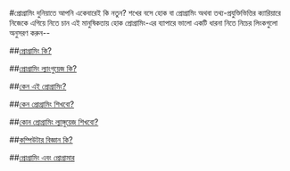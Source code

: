 
#প্রোগ্রামিং দুনিয়াতে আপনি একেবারেই কি নতুন? শখের বসে হোক বা প্রোগ্রামিং অথবা তথ্য-প্রযুক্তিভিত্তির ক্যারিয়ারে নিজেকে এগিয়ে নিতে চান এই মানুষিকতায় হোক প্রোগ্রামিং-এর ব্যাপারে ভালো একটি ধারনা নিতে নিচের লিংকগুলো অনুসরণ করুন--

##[প্রোগ্রামিং কি?](https://c.howtocode.com.bd/computer_programming.html)

##[প্রোগ্রামিং ল্যাংগুয়েজ কি?](http://jakir.me/%e0%a6%aa%e0%a7%8d%e0%a6%b0%e0%a7%8b%e0%a6%97%e0%a7%8d%e0%a6%b0%e0%a6%be%e0%a6%ae%e0%a6%bf%e0%a6%82-%e0%a6%b2%e0%a7%8d%e0%a6%af%e0%a6%be%e0%a6%99%e0%a7%8d%e0%a6%97%e0%a7%81%e0%a7%9f%e0%a7%87%e0%a6%9c)

##[কেন এই প্রোগ্রামিং?](http://jakir.me/why-programming)

##[কেন প্রোগ্রামিং শিখবো?](http://www.shafaetsplanet.com/planetcoding/?p=1437)

##[কোন প্রোগ্রামিং ল্যাঙ্গুয়েজ শিখবো?](http://jakir.me/%E0%A6%95%E0%A7%8B%E0%A6%A1%E0%A6%BF%E0%A6%82-%E0%A6%AF%E0%A7%81%E0%A6%A6%E0%A7%8D%E0%A6%A7-%E0%A6%95%E0%A7%8B%E0%A6%A8-%E0%A6%AA%E0%A7%8D%E0%A6%B0%E0%A7%8B%E0%A6%97%E0%A7%8D%E0%A6%B0%E0%A6%BE)

##[কম্পিউটার বিজ্ঞান কি?](http://www.shafaetsplanet.com/planetcoding/?p=1639#_=_)

##[প্রোগ্রামিং এবং প্রোগ্রামার](http://jakir.me/%e0%a6%aa%e0%a7%8d%e0%a6%b0%e0%a7%8b%e0%a6%97%e0%a7%8d%e0%a6%b0%e0%a6%be%e0%a6%ae%e0%a6%bf%e0%a6%82-%e0%a6%8f%e0%a6%ac%e0%a6%82-%e0%a6%aa%e0%a7%8d%e0%a6%b0%e0%a7%8b%e0%a6%97%e0%a7%8d%e0%a6%b0%e0%a6%be)
